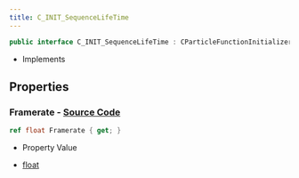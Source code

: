 ```yaml
---
title: C_INIT_SequenceLifeTime
---
```


```csharp
public interface C_INIT_SequenceLifeTime : CParticleFunctionInitializer, CParticleFunction, ISchemaClass<CParticleFunction>, ISchemaClass<CParticleFunctionInitializer>, ISchemaClass<C_INIT_SequenceLifeTime>, ISchemaField, ISchemaClass, INativeHandle
```

- Implements

## Properties

### **Framerate** - [Source Code](https://github.com/swiftly-solution/swiftlys2/blob/main/managed/src/SwiftlyS2.Generated/Schemas/Interfaces/C_INIT_SequenceLifeTime.cs#L16)

```csharp
ref float Framerate { get; }
```

- Property Value

- [float](https://learn.microsoft.com/dotnet/api/system.single)

